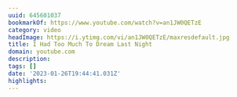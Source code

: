 ```yaml
---
uuid: 645601037
bookmarkOf: https://www.youtube.com/watch?v=an1JW0QETzE
category: video
headImage: https://i.ytimg.com/vi/an1JW0QETzE/maxresdefault.jpg
title: I Had Too Much To Dream Last Night
domain: youtube.com
description: 
tags: []
date: '2023-01-26T19:44:41.031Z'
highlights: 
---
```




